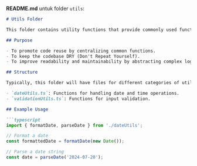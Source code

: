 **README.md** untuk folder `utils`:

```markdown
# Utils Folder

This folder contains utility functions that provide commonly used functionality across the application. These functions are generally stateless and can be reused in different parts of the project.

## Purpose

- To promote code reuse by centralizing common functions.
- To keep the codebase DRY (Don't Repeat Yourself).
- To improve readability and maintainability by abstracting complex logic into simple, reusable functions.

## Structure

Typically, this folder will have files for different categories of utilities. For example:

- `dateUtils.ts`: Functions for handling date and time operations.
- `validationUtils.ts`: Functions for input validation.

## Example Usage

```typescript
import { formatDate, parseDate } from './dateUtils';

// Format a date
const formattedDate = formatDate(new Date());

// Parse a date string
const date = parseDate('2024-07-20');
